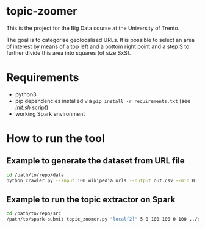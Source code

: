 # topic-zoomer
This is the project for the Big Data course at the University of Trento.

The goal is to categorise geolocalised URLs. It is possible to select an area of
interest by means of a top left and a bottom right point and a step S to further
divide this area into squares (of size SxS).

# Requirements
* python3
* pip dependencies installed via `pip install -r requirements.txt` (see _init.sh_ script)
* working Spark environment

# How to run the tool
## Example to generate the dataset from URL file
```bash
cd /path/to/repo/data
python crawler.py --input 100_wikipedia_urls --output out.csv --min 0 --max 100
```

## Example to run the topic extractor on Spark
```bash
cd /path/to/repo/src
/path/to/spark-submit topic_zoomer.py "local[2]" 5 0 100 100 0 100 ../data/test.csv
```